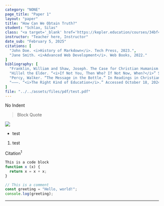 ```yaml
---
category: "NONE"
page_title: "Paper 1"
layout: "paper"
title: "How Can We Obtain Truth?"
student: "Schlax, Silas"
class: "<a target='_blank' href='https://kepler.education/courses/34bf4262-2f3b-44ec-9726-1aca35360208/'>Class Name here</a>, 11:00 am EST"
instructor: "Teacher here, Instructor"
date_sub: "February 5, 2025"
citations: [
  "John Doe. <i>History of Markdown</i>. Tech Press, 2023.",
  "Jane Smith. <i>Advanced Web Development</i>. Web Books, 2022."
]
bibliography: [
  "Franklin, William and Shaw, Joseph. The Case for Christian Humanism. Grand Rapids, MI: Wm. B. Eerdmans Publishing Co, 1991.",
  "Hillel the Elder. “<i>If Not You, Then Who? If Not Now, When?</i>” Source unknown.",
  "Percy, Walker. “The Message in the Bottle.” In Readings in Christian Humanism, eds. Joseph M. Shaw, R.W. Franklin, Harris Kaasa, and Charles W. Buzicky, 589-612. Minneapolis, MN: Fortress Press, 2009.",
  "———. “<i>The Right Kind of Education</i>.” Accessed October 18, 2024. <a target='_blank' href='https://scottpostma.net/2021/07/01/the-right-kind-of-education' target='_blank'>https://scottpostma.net/2021/07/01/the-right-kind-of-education</a>."
]
file: "../../assets/files/pdf/test.pdf"
---
```



<p class="no-indent">No Indent</p>

> <p class="no-indent">Block Quote</p>

<img class="img" id="thirty" src="../../assets/files/images/#.png" al="Image"></img>

- test

1. test

Citation<sup>1</sup>   

```javascript
This is a code block
function x (x) {
  return x = x + x;
}

// This is a comment
const greeting = "Hello, world!";
console.log(greeting);
```


---


